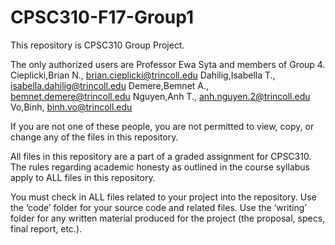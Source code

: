 # CPSC310-F17-Group1

This repository is CPSC310 Group Project. 

The only authorized users are Professor Ewa Syta and members of Group 4.
	Cieplicki,Brian N., brian.cieplicki@trincoll.edu	Dahilig,Isabella T., isabella.dahilig@trincoll.edu	Demere,Bemnet A., bemnet.demere@trincoll.edu	Nguyen,Anh T., anh.nguyen.2@trincoll.edu	Vo,Binh, binh.vo@trincoll.edu

If you are not one of these people, you are not permitted to view, copy,
or change any of the files in this repository. 

All files in this repository are a part of a graded assignment for CPSC310.
The rules regarding academic honesty as outlined in the course syllabus apply
to ALL files in this repository. 

You must check in ALL files related to your project into the repository.
Use the ‘code’ folder for your source code and related files.
Use the ‘writing’ folder for any written material produced for the project 
(the proposal, specs, final report, etc.).